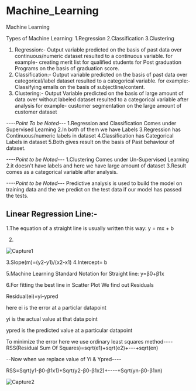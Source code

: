# Machine_Learning
Machine Learning 

Types of Machine Learning:
1.Regression
2.Classification
3.Clustering

1. Regression:- Output variable predicted on the basis of past data over continuous/numeric dataset resulted to a continuous variable.
                for example- creating merit list for qualified students for Post graduation Programs on the basis of graduation score.
2. Classification:- Output variable predicted on the basis of past data over categorical/label dataset resulted to a categorical variable.
                    for example:-Classifying emails on the basis of subjectline/content.
3. Clustering:-  Output Variable predicted on the basis of large amount of data over without labeled dataset resulted to a categorical                      variable after analysis for example- customer segmentation on the large amount of customer dataset

*----Point To be Noted---*
1.Regression and Classification Comes under Supervised Learning
2.In both of them we have Labels
3.Regression has Continuous/numeric labels  in dataset
4.Classification has Categorical Labels in dataset
5.Both gives result on the basis of Past behaviour of dataset.

*----Point to be Noted---*
1.Clustering Comes under Un-Supervised Learning
2.it doesn't have labels and here we have large amount of dataset 
3.Result comes as a categorical variable after analysis.

*----Point to be Noted---*
Predictive analysis is used to build the model on training data and the we predict on the test data if our model has passed the tests.


Linear Regression Line:-
-------------------------

1.The equation of a straight line is usually written this way:
y = mx + b

2.
![Capture1](https://user-images.githubusercontent.com/16449922/60673158-c2ad5a80-9e94-11e9-9e1e-f991ef37c201.JPG)

3.Slope(m)=(y2-y1)/(x2-x1)
4.Intercept= b


5.Machine Learning Standard Notation for Straight line:
y=β0+β1x

6.For fitting the best line in Scatter Plot
We find out Residuals

Residual(ei)=yi-ypred

here ei is the error at a particlar datapoint

yi is the actual value at that data point

ypred is the predicted value at a particular datapoint

To minimize the error here we use ordinary least squares method----
RSS(Residual Sum Of Squares)=sqrt(e1)+sqrt(e2)+---+sqrt(en)

--Now when we replace value of  Yi & Ypred----

RSS=Sqrt(y1-β0-β1x1)+Sqrt(y2-β0-β1x2)+----+Sqrt(yn-β0-β1xn)

![Capture2](https://user-images.githubusercontent.com/16449922/60679612-dca36900-9ea5-11e9-94f9-3823f085f02e.JPG)




